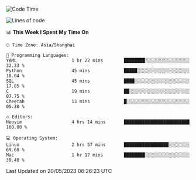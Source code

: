<!--START_SECTION:waka-->
![Code Time](http://img.shields.io/badge/Code%20Time-1%2C369%20hrs%2033%20mins-blue)

![Lines of code](https://img.shields.io/badge/From%20Hello%20World%20I%27ve%20Written-262.3%20thousand%20lines%20of%20code-blue)

📊 **This Week I Spent My Time On** 

```text
🕑︎ Time Zone: Asia/Shanghai

💬 Programming Languages: 
YAML                     1 hr 22 mins        ████████░░░░░░░░░░░░░░░░░   32.33 % 
Python                   45 mins             █████░░░░░░░░░░░░░░░░░░░░   18.04 % 
SQL                      45 mins             ████░░░░░░░░░░░░░░░░░░░░░   17.85 % 
C                        19 mins             ██░░░░░░░░░░░░░░░░░░░░░░░   07.75 % 
Cheetah                  13 mins             █░░░░░░░░░░░░░░░░░░░░░░░░   05.30 % 

🔥 Editors: 
Neovim                   4 hrs 14 mins       █████████████████████████   100.00 % 

💻 Operating System: 
Linux                    2 hrs 57 mins       █████████████████░░░░░░░░   69.60 % 
Mac                      1 hr 17 mins        ████████░░░░░░░░░░░░░░░░░   30.40 % 
```


 Last Updated on 20/05/2023 06:26:23 UTC
<!--END_SECTION:waka-->
